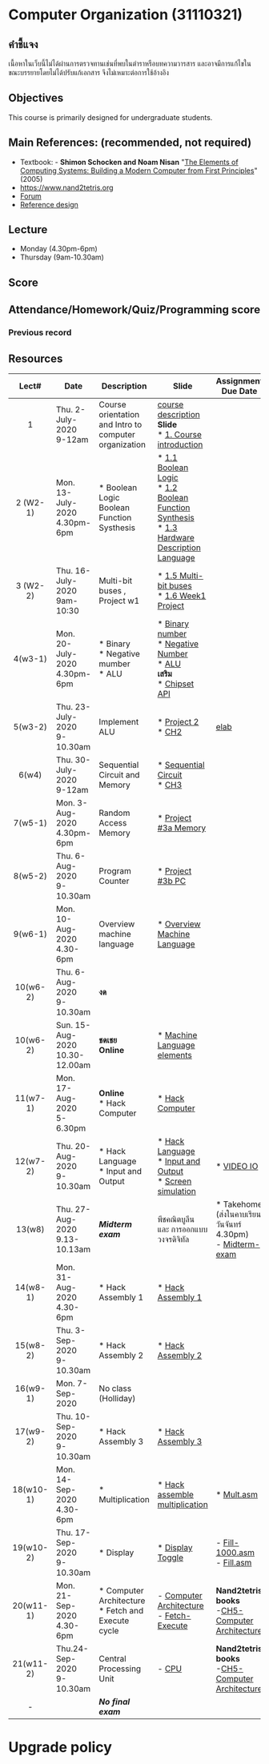 # Computer Organization (31110321)
## คำชี้แจง
เนื้อหาในเว็บนี้ไม่ได้ผ่านการตรวจทานเช่นที่พบในตำราหรือบทความวารสาร และอาจมีการแก้ไขในขณะบรรยายโดยไม่ได้ปรับแก้เอกสาร จึงไม่เหมาะต่อการใช้อ้างอิง

## Objectives
 This course is  primarily designed for undergraduate students.

## Main References: (recommended, not required)

- Textbook: - **Shimon Schocken and Noam Nisan** "[The Elements of Computing Systems: Building a Modern Computer from First Principles](https://www.amazon.com/Elements-Computing-Systems-Building-Principles/dp/0262640686)" (2005)
- https://www.nand2tetris.org
- [Forum](http://tecs-questions-and-answers-forum.32033.n3.nabble.com)
- [Reference design](https://nand2tetris-hdl.github.io)
## Lecture

* Monday (4.30pm-6pm)
* Thursday (9am-10.30am) 

## Score

## Attendance/Homework/Quiz/Programming score

### Previous record

## Resources 

| Lect# | Date | Description  |Slide| Assignment Due Date |
|:-----:|------|-------------|----|---------------------|
|  1 | Thu. 2-July-2020 <br>9-12am| Course orientation <br> and Intro to computer organization| [course description](https://github.com/Lecture-CPE/321/raw/master/31110321-description.pdf)  <br> **Slide** <br>* [1. Course introduction](https://github.com/Lecture-CPE/321/raw/master/w1/w1-321-Course%20Description.pdf) |  |
| 2 (W2-1) | Mon. 13-July-2020 <br> 4.30pm-6pm   |* Boolean Logic <br> Boolean Function Systhesis |* [1.1 Boolean Logic](https://github.com/Lecture-CPE/321/raw/master/w1/w1.1-Boolean%20Logic.pdf)<br>* [1.2 Boolean Function Synthesis](https://github.com/Lecture-CPE/321/raw/master/w1/w1.2-Boolean%20Function%20Synthesis.pdf)<br>* [1.3 Hardware Description Language](https://github.com/Lecture-CPE/321/raw/master/w1/w1.3-HDL.pdf)<br>          |   |
| 3 (W2-2) | Thu. 16-July-2020 <br> 9am-10:30   | Multi-bit buses , Project w1  | * [1.5 Multi-bit buses](https://github.com/Lecture-CPE/321/raw/master/w1/w1.5-MultiBit%20buses.pdf)<br>* [1.6 Week1 Project](https://github.com/Lecture-CPE/321/raw/master/w2/w1.7-Project%201%20Overview.pdf)           |   |
| 4(w3-1) |Mon. 20-July-2020 <br> 4.30pm-6pm   | * Binary <br> * Negative mumber <br> * ALU    | * [Binary number](https://github.com/Lecture-CPE/321/raw/master/w3/w2.1-Binary%20Number.pdf) <br> * [Negative Number](https://github.com/Lecture-CPE/321/raw/master/w3/w2.3-Negative%20Number.pdf) <br> * [ALU](https://github.com/Lecture-CPE/321/raw/master/w3/w2.4-ALU.pdf) <br> **เสริม** <br> * [Chipset API](https://github.com/radavis/nand2tetris/blob/master/hack-chipset-api.md)           | |
| 5(w3-2) | Thu. 23-July-2020 <br> 9-10.30am |Implement ALU   |  * [Project 2](https://github.com/Lecture-CPE/321/raw/master/w3/w2.5-Project2%20Overview.pdf)<br>* [CH2](https://files.npu.world/321-comorg/ch2.pdf)  |  [elab](https://elab.npu.world)           |
| 6(w4) | Thu. 30-July-2020 <br> 9-12am |Sequential Circuit and Memory   |  * [Sequential Circuit](https://github.com/Lecture-CPE/321/raw/master/w4/w4.pdf)<br>* [CH3](https://github.com/Lecture-CPE/321/raw/master/w4/ch3.pdf)  | |
| 7(w5-1) |Mon. 3-Aug-2020 <br> 4.30pm-6pm | Random Access Memory | * [Project #3a Memory](https://github.com/Lecture-CPE/321/raw/master/w5-1/w3-Project3%20Overview.pdf) ||
| 8(w5-2) |Thu. 6-Aug-2020 <br> 9-10.30am | Program Counter | * [Project #3b PC](https://github.com/Lecture-CPE/321/raw/master/w5-1/w5-1%20Counter.pdf) ||
| 9(w6-1) |Mon. 10-Aug-2020 <br> 4.30-6pm | Overview machine language | * [Overview Machine Language](https://github.com/Lecture-CPE/321/raw/master/w6-1/w4.1-Overview.pdf) ||
| 10(w6-2) |Thu. 6-Aug-2020 <br> 9-10.30am | **งด** |  ||
| 10(w6-2) |Sun. 15-Aug-2020 <br> 10.30-12.00am | **ชดเชย** <br> **Online** | * [Machine Language elements](https://github.com/Lecture-CPE/321/raw/master/w6-2/w4.2-Elements.pdf) ||
| 11(w7-1) |Mon. 17-Aug-2020 <br> 5-6.30pm| **Online**<br> * Hack Computer | * [Hack Computer](https://github.com/Lecture-CPE/321/raw/master/w7-1/w4.3-HackComputer.pdf)  | |
| 12(w7-2) |Thu. 20-Aug-2020 <br> 9-10.30am| * Hack Language <br> * Input and Output  | * [Hack Language](https://github.com/Lecture-CPE/321/raw/master/w7-2/w4.4-Hack%20Language%20Specification.pdf) <br> * [Input and Output](https://github.com/Lecture-CPE/321/raw/master/w7-2/w4.5-IO.pdf) <br> * [Screen simulation](https://github.com/Lecture-CPE/321/raw/master/w7-2/screen.xlsx)| * [VIDEO IO](https://files.npu.world/321-comorg/nand2tetris/w4.5-IO.mp4) |
| 13(w8) |Thu. 27-Aug-2020 <br> 9.13-10.13am   | ***Midterm exam***   | พีชคณิตบูลีน และ การออกแบบวงจรดิจิทัล           |* Takehome (ส่งในคาบเรียนวันจันทร์ 4.30pm) <br> - [Midterm-exam](https://github.com/Lecture-CPE/321/raw/master/midterm/midterm-exam-takehome.pdf)    |
| 14(w8-1) |Mon. 31-Aug-2020 <br> 4.30-6pm| * Hack Assembly 1  | * [Hack Assembly 1](https://github.com/Lecture-CPE/321/raw/master/w8-1/w4.6-Assembly-Prog1.pdf) | |
| 15(w8-2) |Thu. 3-Sep-2020 <br> 9-10.30am| * Hack Assembly 2  | * [Hack Assembly 2](https://github.com/Lecture-CPE/321/raw/master/w9-2/w4.6-Assembly-Prog2.pdf)  | |
| 16(w9-1) |Mon. 7-Sep-2020| No class (Holliday) |  | |
| 17(w9-2) |Thu. 10-Sep-2020 <br> 9-10.30am| * Hack Assembly 3  | * [Hack Assembly 3](https://github.com/Lecture-CPE/321/raw/master/w9-2/w4.6-Assembly-Prog3.pdf)  | |
| 18(w10-1) |Mon. 14-Sep-2020 <br> 4.30-6pm| * Multiplication | * [Hack assemble multiplication](https://github.com/Lecture-CPE/321/raw/master/w10-1/w4.10-Hack-Multiplication.pdf) |* [Mult.asm](https://github.com/Lecture-CPE/321/raw/master/w10-1/Mult.asm) |
| 19(w10-2) |Thu. 17-Sep-2020 <br> 9-10.30am| * Display | * [Display Toggle](https://github.com/Lecture-CPE/321/raw/master/w10-2/w4.10-Hack-Fill.pdf) |- [Fill-1000.asm](https://github.com/Lecture-CPE/321/raw/master/w10-2/Fill-1000.asm) <br> - [Fill.asm](https://github.com/Lecture-CPE/321/raw/master/w10-2/Fill.asm)  |
| 20(w11-1) |Mon. 21-Sep-2020 <br> 4.30-6pm| * Computer Architecture <br> * Fetch and Execute cycle | - [Computer Architecture](https://github.com/Lecture-CPE/321/raw/master/w11-1/w5.1-VonNeuman.pdf) <br> - [Fetch-Execute](https://github.com/Lecture-CPE/321/raw/master/w11-1/w5.2-Fetch-Execute.pdf) |**Nand2tetris books** <br> -[CH5-Computer Architecture](https://inworks.ucdenver.edu/jkb/iwks2300/docs/chapter-05-jkb.pdf)|
| 21(w11-2) |Thu.24-Sep-2020 <br> 9-10.30am| Central Processing Unit  | - [CPU](https://github.com/Lecture-CPE/321/raw/master/w11-2/w5.3-CPU.pdf)  |**Nand2tetris books** <br> -[CH5-Computer Architecture](https://inworks.ucdenver.edu/jkb/iwks2300/docs/chapter-05-jkb.pdf)|
| - |   | ***No final exam***   |            |   |

# Upgrade policy
